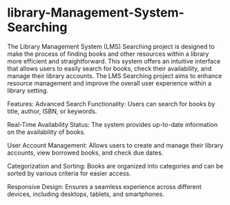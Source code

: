 # library-Management-System-Searching
The Library Management System (LMS) Searching project is designed to make the process of finding books and other resources within a library more efficient and straightforward. This system offers an intuitive interface that allows users to easily search for books, check their availability, and manage their library accounts. The LMS Searching project aims to enhance resource management and improve the overall user experience within a library setting.

Features:
Advanced Search Functionality: Users can search for books by title, author, ISBN, or keywords.

Real-Time Availability Status: The system provides up-to-date information on the availability of books.

User Account Management: Allows users to create and manage their library accounts, view borrowed books, and check due dates.

Categorization and Sorting: Books are organized into categories and can be sorted by various criteria for easier access.

Responsive Design: Ensures a seamless experience across different devices, including desktops, tablets, and smartphones.
